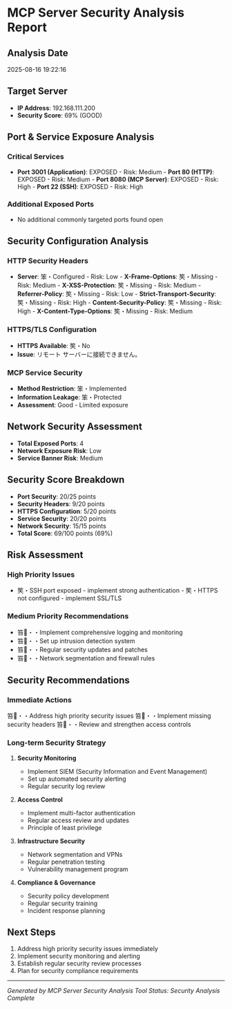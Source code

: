 ﻿# MCP Server Security Analysis Report

## Analysis Date
2025-08-16 19:22:16

## Target Server
- **IP Address**: 192.168.111.200
- **Security Score**: 69% (GOOD)

## Port & Service Exposure Analysis

### Critical Services
- **Port 3001 (Application)**: EXPOSED - Risk: Medium - **Port 80 (HTTP)**: EXPOSED - Risk: Medium - **Port 8080 (MCP Server)**: EXPOSED - Risk: High - **Port 22 (SSH)**: EXPOSED - Risk: High

### Additional Exposed Ports
- No additional commonly targeted ports found open

## Security Configuration Analysis

### HTTP Security Headers
- **Server**: 笨・Configured - Risk: Low - **X-Frame-Options**: 笶・Missing - Risk: Medium - **X-XSS-Protection**: 笶・Missing - Risk: Medium - **Referrer-Policy**: 笶・Missing - Risk: Low - **Strict-Transport-Security**: 笶・Missing - Risk: High - **Content-Security-Policy**: 笶・Missing - Risk: High - **X-Content-Type-Options**: 笶・Missing - Risk: Medium

### HTTPS/TLS Configuration
- **HTTPS Available**: 笶・No
- **Issue**: リモート サーバーに接続できません。

### MCP Service Security
- **Method Restriction**: 笨・Implemented
- **Information Leakage**: 笨・Protected
- **Assessment**: Good - Limited exposure

## Network Security Assessment
- **Total Exposed Ports**: 4
- **Network Exposure Risk**: Low
- **Service Banner Risk**: Medium

## Security Score Breakdown
- **Port Security**: 20/25 points
- **Security Headers**: 9/20 points
- **HTTPS Configuration**: 5/20 points
- **Service Security**: 20/20 points
- **Network Security**: 15/15 points
- **Total Score**: 69/100 points (69%)

## Risk Assessment

### High Priority Issues
- 笶・SSH port exposed - implement strong authentication - 笶・HTTPS not configured - implement SSL/TLS

### Medium Priority Recommendations
- 笞・・Implement comprehensive logging and monitoring
- 笞・・Set up intrusion detection system
- 笞・・Regular security updates and patches
- 笞・・Network segmentation and firewall rules

## Security Recommendations

### Immediate Actions
笞・・Address high priority security issues
笞・・Implement missing security headers
笞・・Review and strengthen access controls

### Long-term Security Strategy
1. **Security Monitoring**
   - Implement SIEM (Security Information and Event Management)
   - Set up automated security alerting
   - Regular security log review

2. **Access Control**
   - Implement multi-factor authentication
   - Regular access review and updates
   - Principle of least privilege

3. **Infrastructure Security**
   - Network segmentation and VPNs
   - Regular penetration testing
   - Vulnerability management program

4. **Compliance & Governance**
   - Security policy development
   - Regular security training
   - Incident response planning

## Next Steps
1. Address high priority security issues immediately
2. Implement security monitoring and alerting
3. Establish regular security review processes
4. Plan for security compliance requirements

---
*Generated by MCP Server Security Analysis Tool*
*Status: Security Analysis Complete*
